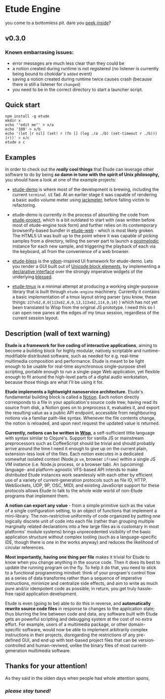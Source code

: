 # Etude Engine

you come to a bottomless pit. dare you [peek inside](https://github.com/egasimus/etude-engine/blob/master/index.js)?

## v0.3.0

### Known embarrasing issues:

* error messages are much less clear than they could be
* a notion created during runtime is not registered (no listener is currently
  being bound to chokidar's `added` event)
* saving a notion created during runtime twice causes crash (because there is
  still a listener for `changed`)
* you need to be in the correct directory to start a launcher script.

## Quick start

```
npm install -g etude
mkdir x
echo '"edit me"' > x/a
echo '100' > x/b
echo '(let [r nil] (set! r (fn [] (log ./a ./b) (set-timeout r ./b))) (r))' > x/c
etude x c
```

## Examples

In order to check out the **_really_ cool things** that Etude can leverage other
software to do by being **_so_ damn in tune with the spirit of Unix philosophy,**
you should have a look at one of the example projects:

* [etude-demo](https://github.com/egasimus/etude-demo) is where most of the
  development is brewing, including the current `terminal UI` fad. At an earlier
  stage it was capable of rendering a basic audio volume meter using
  [jackmeter](https://github.com/egasimus/jackmeter), before falling victim to
  refactoring.

* etude-demo is currently in the process of absorbing the code from
  [etude-project](https://github.com/egasimus/etude-project), which is a bit
  outdated to start with (was written before most of etude-engine took form)
  and further relies on its contemporary browserify-based bundler in
  [etude-web](https://github.com/egasimus/etude-web) - which is most likely
  groken. The HTML5 UI was built up to the point where it was capable of picking
  samples from a directory, telling the server part to launch a [postmelodic](https://github.com/egasimus/postmelodic)
  instance for each new sample, and triggering the playback of each via the
  keyboard, all from the convenience of a web browser.

* [etude-bless](https://github.com/egasimus/etude-bless) is the
  [vdom](https://github.com/Matt-Esch/virtual-dom)-inspired UI framework for
  etude-demo. Lets you render a GUI built out of [Unicode block elements](https://en.wikipedia.org/wiki/Block_Elements),
  by implementing a [declarative interface](https://github.com/egasimus/etude-bless)
  over the strongly imperative widgets of the underlying
  [blessed](https://github.com/egasimus/chjj/blessed).

* [etude-tmux](https://github.com/egasimus/etude-tmux) is a minimal attempt at
  producing a working single-purpose library that is built through `etude-engine`
  machinery. Currently it contains a basic implementation of a tmux layout
  string parser (you know, these things: `227x62,0,0{113x62,0,0,13,113x62,114,0,14}` )
  which has not yet been translated to Wisp from the original JS prototype.
  I need this so I can open new panes at the edges of my tmux session,
  regardless of the current session layout.

## Description (wall of text warning)

**Etude is a framework for live coding of interactive applications**,
aiming to become a building block for highly modular, natively scriptable
and runtime-modifiable distributed software, such as needed for e.g. real-time
multimedia composition and performance. Etude is meant to be light enough to be
usable for real-time asynchronous single-purpose shell scripting, portable
enough to run a single-page Web application, yet flexible enough to fit
around the high-level parts of a digital audio workstation, because those
things are what I'll be using it for.

**Etude implements a lightweight nanoservice architecture.**
Etude's fundamental building block is called a [Notion](https://github.com/egasimus/etude-engine/blob/master/spec/notionSpec.js).
Each notion directly corresponds to a file in your application's source code
tree; having read its source from disk, a Notion goes on to preprocess it,
evaluates it, and export the resulting value as a public API endpoint,
accessible from neighbouring notions via a familiar path-like syntax. Whenever
the file contents change, the notion is reloaded, and upon next request the
updated value is returned.

**Currently, notions can be written in [Wisp](https://github.com/Gozala/wisp)**,
a self-sufficient little language with syntax similar to Clojure's. Support for
vanilla JS or mainstream preprocessors such as CoffeeScript should be trivial
and should probably arrive around the time I need it enough to give up on the
current plain, extension-less look of the files. Each notion executes in a
dedicated somewhat isolated context (Node.js `vm`, browser `iframe`) within a
single JS VM instance (i.e. Node.js process, or a browser tab). An (upcoming)
language- and platform-agnostic VFS-based API intends to make distributed Etude
instances work seamlessly with each other by efficient use of a variety of
current-generation protocols such as file IO, HTTP, WebSockets, UDP, 9P, OSC, MIDI;
and existing JavaScript support for these protocols allows Etude to talk to the
whole wide world of non-Etude programs that implement them.

**A notion can export any value** - from a simple primitive such as the value of
a single configuration setting, to an object of functions that implement a
mini-library. The non-restrictive uniformity of code organized by putting one
logically discrete unit of code into each file (rather than grouping multiple
marginally related declarations into a few large files as is customary in most
platforms' module systems) brings unprecedented visibility of the basic application
structure without complex tooling (such as a language-specific IDE, though there
is one in the works anyway) and reduces the likelihood of circular references.

**Most importantly, having one thing per file** makes it trivial for Etude to know
when you change anything in the source code. Then it does its best to update the
running program on the fly. To help it do that, you need to stick to a
functional programming mindset: think of your program's control flow as a series
of data transforms rather than a sequence of imperative instructions, minimize
and centralize side effects, and aim to write as much pure and/or idempotent
code as possible; in return, you get truly hassle-free rapid application development.

Etude is even (going to be) able to do this in reverse, and **automatically
rewrite source code files** in response to changes to the application state; thus
blurring the line between code and data, any software built with Etude gets an
powerful scripting and debugging system at the cost of no extra effort. For example,
users of a multimedia package, or other domain-specific software, would now be able
to implement arbitrarily complex instructions in their projects, disregarding the
restrictions of any pre-defined GUI, and end up with text-based project files that
can be version-controlled and human-reviwed, unlike the binary files of most current-
generation multimedia software.

## Thanks for your attention!

As they said in the olden days when people had whole attention _spans_,
### _please stay tuned!_
